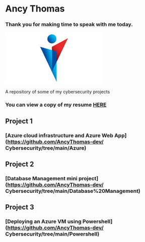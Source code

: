 # Ancy Thomas 

### Thank you for making time to speak with me today.

![]( https://github.com/AncyThomas-dev/Cybersecurity/blob/main/Images/FPCU/Fpculogo.jpeg)


A repository of some of my cybersecurity projects

### You can view a copy of my resume [HERE](https://github.com/AncyThomas-dev/Cybersecurity/blob/main/Ancy_Thomas_Resume.pdf)

## Project 1

### [Azure cloud infrastructure and Azure Web App](https://github.com/AncyThomas-dev/ Cybersecurity/tree/main/Azure)

## Project 2

### [Database Management mini project](https://github.com/AncyThomas-dev/ Cybersecurity/tree/main/Database%20Management)

## Project 3

### [Deploying an Azure VM using Powershell](https://github.com/AncyThomas-dev/ Cybersecurity/tree/main/Powershell)
